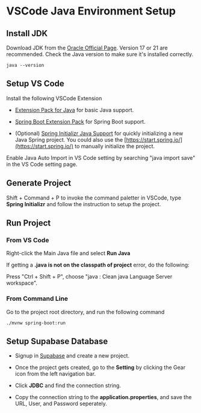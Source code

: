 # VSCode Java Environment Setup

## Install JDK

Download JDK from the [Oracle Official Page](https://www.oracle.com/java/technologies/downloads). Version 17 or 21 are recommended. Check the Java version to make sure it's installed correctly.

```shell
java --version
```

## Setup VS Code

Install the following VSCode Extension

- [Extension Pack for Java](https://marketplace.visualstudio.com/items?itemName=vscjava.vscode-java-pack) for basic Java support.

- [Spring Boot Extension Pack](https://marketplace.visualstudio.com/items?itemName=vmware.vscode-boot-dev-pack) for Spring Boot support.

- (Optional) [Spring Initializr Java Support](https://marketplace.visualstudio.com/items?itemName=vscjava.vscode-spring-initializr) for quickly initializing a new Java Spring project. You could also use the [https://start.spring.io/](https://start.spring.io/) to manually initialize the project.

Enable Java Auto Import in VS Code setting by searching "java import save" in the VS Code setting page.

## Generate Project

Shift + Command + P to invoke the command paletter in VSCode, type **Spring Initializr** and follow the instruction to setup the project.

## Run Project

### From VS Code

Right-click the Main Java file and select **Run Java**

If getting a **.java is not on the classpath of project** error, do the following:

Press "Ctrl + Shift + P", choose "java : Clean java Language Server workspace".

### From Command Line

Go to the project root directory, and run the following command

```shell
./mvnw spring-boot:run
```

## Setup Supabase Database

- Signup in [Supabase](https://supabase.com/) and create a new project.

- Once the project gets created, go to the **Setting** by clicking the Gear icon from the left navigation bar.

- Click **JDBC** and find the connection string.

- Copy the connection string to the **application.properties**, and save the URL, User, and Password seperately.
